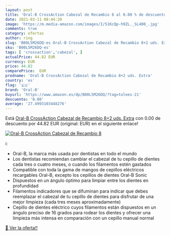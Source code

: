 ```yaml
---
layout: post
title: 'Oral-B CrossAction Cabezal de Recambio 8 al 0.00 % de descuento'
date: 2021-03-11 08:44:20
image: 'https://m.media-amazon.com/images/I/51KcQp-h9ZL._SL400_.jpg'
comments: true
category: ofertas
author: ring
slug: 'B00L5M26DQ-es Oral-B CrossAction Cabezal de Recambio 8+2 uds. Extra'
sku: 'B00L5M26DQ-es'
tags: [ 'crossaction','cabezal', ]
actualPrice: 44.82 EUR
currency: EUR
price: 44.82
comparePrice:  EUR
prodname: 'Oral-B CrossAction Cabezal de Recambio 8+2 uds. Extra'
country: 'es'
flag: '🇪🇸'
brand: 'Oral-B'
buyurl: 'https://www.amazon.es/dp/B00L5M26DQ/?tag=tolees-21'
descuento: '0.00'
average: '27.4993103448276'
---
```


Está [Oral-B CrossAction Cabezal de Recambio 8+2 uds. Extra](https://www.amazon.es/dp/B00L5M26DQ/?tag=tolees-21) con 0.00 de descuento por 44.82 EUR (original:  EUR) en el siguiente enlace!

[![Oral-B CrossAction Cabezal de Recambio 8](https://m.media-amazon.com/images/I/51KcQp-h9ZL._SL400_.jpg)](https://www.amazon.es/dp/B00L5M26DQ/?tag=tolees-21)

ℹ️:

- Oral-B, la marca más usada por dentistas en todo el mundo
- Los dentistas recomiendan cambiar el cabezal de tu cepillo de dientes cada tres o cuatro meses, o cuando los filamentos estén gastados
- Compatible con toda la gama de mangos de cepillos eléctricos recargables Oral-B, excepto los cepillos de dientes Oral-B Sonic
- Dispuestos en un ángulo óptimo para limpiar entre los dientes en profundidad
- Filamentos indicadores que se difuminan para indicar que debes reemplazar el cabezal de tu cepillo de dientes para disfrutar de una mejor limpieza (cada tres meses aproximadamente)
- Cepillo de dientes eléctrico cuyos filamentos están dispuestos en un ángulo preciso de 16 grados para rodear los dientes y ofrecer una limpieza más intensa en comparación con un cepillo manual normal

[🛒 Ver la oferta!!](https://www.amazon.es/dp/B00L5M26DQ/?tag=tolees-21)
